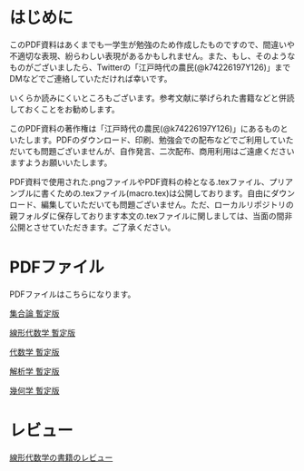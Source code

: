 # はじめに
このPDF資料はあくまでも一学生が勉強のため作成したものですので、間違いや不適切な表現、紛らわしい表現があるかもしれません。また、もし、そのようなものがございましたら、Twitterの「江戸時代の農民(@k74226197Y126)」までDMなどでご連絡していただければ幸いです。

いくらか読みにくいところもございます。参考文献に挙げられた書籍などと併読しておくことをお勧めします。

このPDF資料の著作権は「江戸時代の農民(@k74226197Y126)」にあるものといたします。PDFのダウンロード、印刷、勉強会での配布などでご利用していただいても問題ございませんが、自作発言、二次配布、商用利用はご遠慮くださいますようお願いいたします。

PDF資料で使用された.pngファイルやPDF資料の枠となる.texファイル、プリアンブルに書くための.texファイル(macro.tex)は公開しております。自由にダウンロード、編集していただいても問題ございません。ただ、ローカルリポジトリの親フォルダに保存しております本文の.texファイルに関しましては、当面の間非公開とさせていただきます。ご了承ください。

# PDFファイル
PDFファイルはこちらになります。

[集合論 暫定版](https://github.com/frmrnthdr/mathematics_public/blob/main/%E9%9B%86%E5%90%88%E8%AB%96%20%E6%9A%AB%E5%AE%9A%E7%89%88.pdf)

[線形代数学 暫定版](https://github.com/frmrnthdr/mathematics_public/blob/main/%E7%B7%9A%E5%BD%A2%E4%BB%A3%E6%95%B0%E5%AD%A6%20%E6%9A%AB%E5%AE%9A%E7%89%88.pdf)

[代数学 暫定版](https://github.com/frmrnthdr/mathematics_public/blob/main/%E4%BB%A3%E6%95%B0%E5%AD%A6%20%E6%9A%AB%E5%AE%9A%E7%89%88.pdf)

[解析学 暫定版](https://github.com/frmrnthdr/mathematics_public/blob/main/%E8%A7%A3%E6%9E%90%E5%AD%A6%20%E6%9A%AB%E5%AE%9A%E7%89%88.pdf)

[幾何学 暫定版](https://github.com/frmrnthdr/mathematics_public/blob/main/%E5%B9%BE%E4%BD%95%E5%AD%A6%20%E6%9A%AB%E5%AE%9A%E7%89%88.pdf)

# レビュー

[線形代数学の書籍のレビュー](https://github.com/frmrnthdr/mathematics_public/blob/main/%E7%B7%9A%E5%BD%A2%E4%BB%A3%E6%95%B0%E5%AD%A6%E3%81%AE%E6%9B%B8%E7%B1%8D%E3%81%AE%E3%83%AC%E3%83%93%E3%83%A5%E3%83%BC.pdf)
